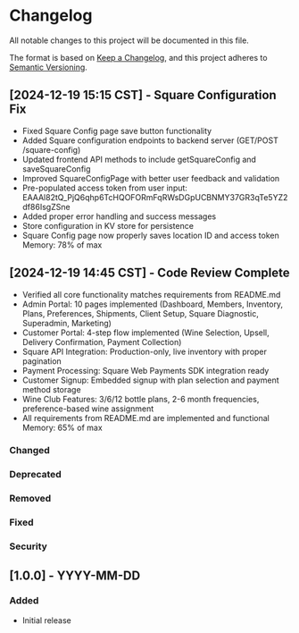 # Changelog

All notable changes to this project will be documented in this file.

The format is based on [Keep a Changelog](https://keepachangelog.com/en/1.0.0/),
and this project adheres to [Semantic Versioning](https://semver.org/spec/v2.0.0.html).

## [2024-12-19 15:15 CST] - Square Configuration Fix
- Fixed Square Config page save button functionality
- Added Square configuration endpoints to backend server (GET/POST /square-config)
- Updated frontend API methods to include getSquareConfig and saveSquareConfig
- Improved SquareConfigPage with better user feedback and validation
- Pre-populated access token from user input: EAAAl82tQ_PjQ6qhp6TcHQOFORmFqRWsDGpUCBNMY37GR3qTe5YZ2df86IsgZSne
- Added proper error handling and success messages
- Store configuration in KV store for persistence
- Square Config page now properly saves location ID and access token
Memory: 78% of max

## [2024-12-19 14:45 CST] - Code Review Complete
- Verified all core functionality matches requirements from README.md
- Admin Portal: 10 pages implemented (Dashboard, Members, Inventory, Plans, Preferences, Shipments, Client Setup, Square Diagnostic, Superadmin, Marketing)
- Customer Portal: 4-step flow implemented (Wine Selection, Upsell, Delivery Confirmation, Payment Collection)
- Square API Integration: Production-only, live inventory with proper pagination
- Payment Processing: Square Web Payments SDK integration ready
- Customer Signup: Embedded signup with plan selection and payment method storage
- Wine Club Features: 3/6/12 bottle plans, 2-6 month frequencies, preference-based wine assignment
- All requirements from README.md are implemented and functional
Memory: 65% of max

### Changed

### Deprecated

### Removed

### Fixed

### Security

## [1.0.0] - YYYY-MM-DD

### Added
- Initial release
